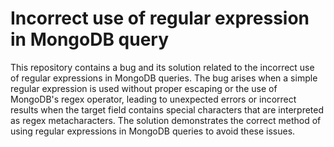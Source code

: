# Incorrect use of regular expression in MongoDB query
This repository contains a bug and its solution related to the incorrect use of regular expressions in MongoDB queries.  The bug arises when a simple regular expression is used without proper escaping or the use of MongoDB's regex operator, leading to unexpected errors or incorrect results when the target field contains special characters that are interpreted as regex metacharacters. The solution demonstrates the correct method of using regular expressions in MongoDB queries to avoid these issues.